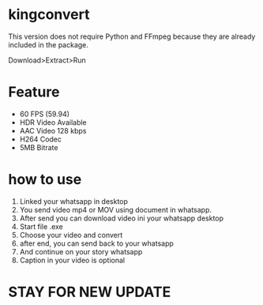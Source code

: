 # kingconvert
This version does not require Python and FFmpeg because they are already included in the package.

Download>Extract>Run


# Feature
- 60 FPS (59.94)
- HDR Video Available
- AAC Video 128 kbps
- H264 Codec
- 5MB Bitrate
  
# how to use
1. Linked your whatsapp in desktop
2. You send video mp4 or MOV using document in whatsapp.
3. After send you can download video ini your whatsapp desktop
4. Start file .exe
5. Choose your video and convert
6. after end, you can send back to your whatsapp
7. And continue on your story whatsapp
8. Caption in your video is optional

# STAY FOR NEW UPDATE
